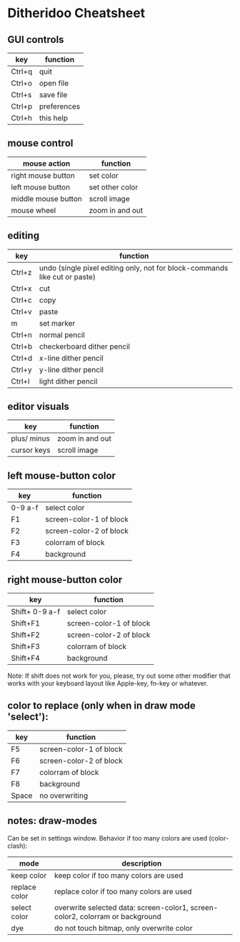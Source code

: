 # Ditheridoo Cheatsheet

## GUI controls

key | function
---|---
Ctrl+q | quit
Ctrl+o | open file
Ctrl+s | save file
Ctrl+p | preferences
Ctrl+h | this help

## mouse control

mouse action | function
---|---
right mouse button | set color
left mouse button | set other color
middle mouse button | scroll image
mouse wheel | zoom in and out

## editing

key | function
---|---
Ctrl+z | undo (single pixel editing only, not for block-commands like cut or paste)
Ctrl+x | cut
Ctrl+c | copy
Ctrl+v | paste
m | set marker
Ctrl+n | normal pencil
Ctrl+b | checkerboard dither pencil
Ctrl+d | x-line dither pencil
Ctrl+y | y-line dither pencil
Ctrl+l | light dither pencil

## editor visuals

key | function
---|---
plus/ minus | zoom in and out
cursor keys | scroll image

## left mouse-button color

key | function
---|---
0-9 a-f | select color
F1 | screen-color-1 of block
F2 | screen-color-2 of block
F3 | colorram of block
F4 | background

## right mouse-button color

key | function
---|---
Shift+ 0-9 a-f | select color
Shift+F1 | screen-color-1 of block
Shift+F2 | screen-color-2 of block
Shift+F3 | colorram of block
Shift+F4 | background

Note: If shift does not work for you, please, try out some other modifier that works with your keyboard layout like Apple-key, fn-key or whatever.

## color to replace (only when in draw mode 'select'):

key | function
---|---
F5 | screen-color-1 of block
F6 | screen-color-2 of block
F7 | colorram of block
F8 | background
Space | no overwriting

## notes: draw-modes

Can be set in settings window.
Behavior if too many colors are used (color-clash):

mode | description
---|---
keep color    | keep color if too many colors are used
replace color | replace color if too many colors are used
select color  | overwrite selected data: screen-color1, screen-color2, colorram or background
dye | do not touch bitmap, only overwrite color
